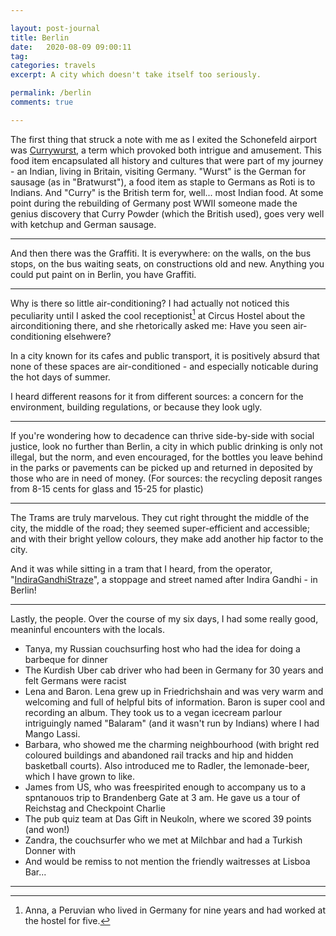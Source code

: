 ```yaml
---

layout: post-journal
title: Berlin
date:   2020-08-09 09:00:11
tag: 
categories: travels
excerpt: A city which doesn't take itself too seriously.

permalink: /berlin
comments: true

---
```




The first thing that struck a note with me as I exited the Schonefeld airport was [Currywurst](https://en.wikipedia.org/wiki/Currywurst), a term which provoked both intrigue and amusement. This food item encapsulated all history and cultures that were part of my journey -  an Indian, living in Britain, visiting Germany. "Wurst" is the German for sausage (as in "Bratwurst"), a food item as staple to Germans as Roti is to Indians. And "Curry" is the British term for, well... most Indian food. At some point during the rebuilding of Germany post WWII someone made the genius discovery that Curry Powder (which the British used), goes very well with ketchup and German sausage.

-----


And then there was the Graffiti. It is everywhere: on the walls, on the bus stops, on the bus waiting seats, on constructions old and new. Anything you could put paint on in Berlin, you have Graffiti.

----

Why is there so little air-conditioning? I had actually not noticed this peculiarity until I asked the cool receptionist[^Anna] at Circus Hostel about the airconditioning there, and she rhetorically asked me: Have you seen air-conditioning elsehwere? 

[^Anna]: Anna, a Peruvian who lived in Germany for nine years and had worked at the hostel for five.

In a city known for its cafes and public transport, it is positively absurd that none of these spaces are air-conditioned - and especially noticable during the hot days of summer. 

I heard different reasons for it from different sources: a concern for the environment, building regulations, or because they look ugly.

-----

If you're wondering how to decadence can thrive side-by-side with social justice, look no further than Berlin, a city in which public drinking is only not illegal, but the norm, and even encouraged, for the bottles you leave behind in the parks or pavements can be picked up and returned in deposited  by those who are in need of money. (For sources: the recycling deposit ranges from 8-15 cents for glass and 15-25 for plastic)


----


The Trams are truly marvelous. They cut right throught the middle of the city, the middle of the road; they seemed super-efficient and accessible; and with their  bright yellow colours, they make add another hip factor to the city.

And it was while sitting in a tram that I heard, from the operator, "[IndiraGandhiStraze](https://de.wikipedia.org/wiki/Indira-Gandhi-Stra%C3%9Fe)", a stoppage and street named after Indira Gandhi - in Berlin! 

---

Lastly, the people. Over the course of my six days, I had some really good, meaninful encounters with the locals. 

- Tanya, my Russian couchsurfing host who had the idea for doing a barbeque for dinner
- The Kurdish Uber cab driver who had been in Germany for 30 years and felt Germans were racist
- Lena and Baron. Lena grew up in Friedrichshain and was very warm and welcoming and full of helpful bits of information. Baron is super cool and recording an album. They took us to a vegan icecream parlour intriguingly named "Balaram" (and it wasn't run by Indians) where I had Mango Lassi. 
- Barbara, who showed me the charming neighbourhood (with bright red coloured buildings and abandoned rail tracks and hip and hidden basketball courts). Also introduced me to Radler, the lemonade-beer, which I have grown to like. 
- James from US, who was freespirited enough to accompany us to a spntanouos trip to Brandenberg Gate at 3 am. He gave us a tour of Reichstag and Checkpoint Charlie
- The pub quiz team at Das Gift in Neukoln, where we scored 39 points (and won!)
- Zandra, the couchsurfer who we met at Milchbar and had a Turkish Donner with
- And would be remiss to not mention the friendly waitresses at Lisboa Bar...


----







